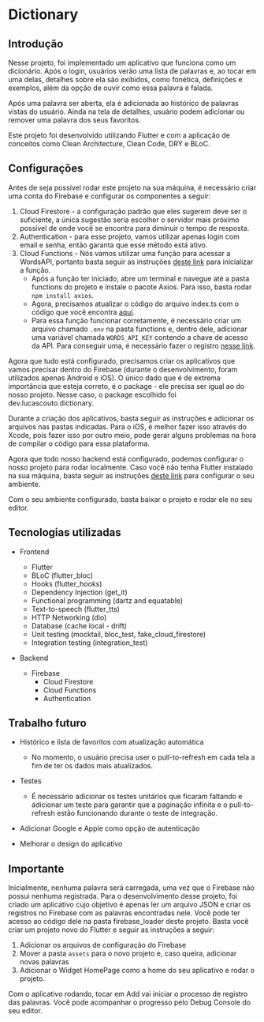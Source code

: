 # Dictionary

## Introdução

Nesse projeto, foi implementado um aplicativo que funciona como um dicionário. Após o login, usuários verão uma lista de palavras e, ao tocar em uma delas, detalhes sobre ela são exibidos, como fonética, definições e exemplos, além da opção de ouvir como essa palavra é falada.

Após uma palavra ser aberta, ela é adicionada ao histórico de palavras vistas do usuário. Ainda na tela de detalhes, usuário podem adicionar ou remover uma palavra dos seus favoritos.

Este projeto foi desenvolvido utilizando Flutter e com a aplicação de conceitos como Clean Architecture, Clean Code, DRY e BLoC.

## Configurações
 
Antes de seja possível rodar este projeto na sua máquina, é necessário criar uma conta do Firebase e configurar os componentes a seguir:

1. Cloud Firestore - a configuração padrão que eles sugerem deve ser o suficiente, a única sugestão seria escolher o servidor mais próximo possível de onde você se encontra para diminuir o tempo de resposta.
2. Authentication - para esse projeto, vamos utilizar apenas login com email e senha, então garanta que esse método está ativo.
3. Cloud Functions - Nós vamos utilizar uma função para acessar a WordsAPI, portanto basta seguir as instruções [deste link](https://firebase.google.com/docs/functions/get-started?gen=1st) para inicializar a função.
    * Após a função ter iniciado, abre um terminal e navegue até a pasta functions do projeto e instale o pacote Axios. Para isso, basta rodar ```npm install axios```.
    * Agora, precisamos atualizar o código do arquivo index.ts com o código que você encontra [aqui](https://github.com/lucasarcouto/dictionary/blob/main/functions/index.ts).
    * Para essa função funcionar corretamente, é necessário criar um arquivo chamado ```.env``` na pasta functions e, dentro dele, adicionar uma variável chamada ```WORDS_API_KEY``` contendo a chave de acesso da API. Para conseguir uma, é necessário fazer o registro [nesse link](https://rapidapi.com/dpventures/api/wordsapi/pricing).

Agora que tudo está configurado, precisamos criar os aplicativos que vamos precisar dentro do Firebase (durante o desenvolvimento, foram utilizados apenas Android e iOS). O único dado que é de extrema importância que esteja correto, é o package - ele precisa ser igual ao do nosso projeto. Nesse caso, o package escolhido foi dev.lucascouto.dictionary.

Durante a criação dos aplicativos, basta seguir as instruções e adicionar os arquivos nas pastas indicadas. Para o iOS, é melhor fazer isso através do Xcode, pois fazer isso por outro meio, pode gerar alguns problemas na hora de compilar o código para essa plataforma.

Agora que todo nosso backend está configurado, podemos configurar o nosso projeto para rodar localmente. Caso você não tenha Flutter instalado na sua máquina, basta seguir as instruções [deste link](https://docs.flutter.dev/get-started/install) para configurar o seu ambiente.

Com o seu ambiente configurado, basta baixar o projeto e rodar ele no seu editor.

## Tecnologias utilizadas

- Frontend
  - Flutter
  - BLoC (flutter_bloc)
  - Hooks (flutter_hooks)
  - Dependency Injection (get_it)
  - Functional programming (dartz and equatable)
  - Text-to-speech (flutter_tts)
  - HTTP Networking (dio)
  - Database (cache local - drift)
  - Unit testing (mocktail, bloc_test, fake_cloud_firestore)
  - Integration testing (integration_test)

- Backend
  - Firebase
    - Cloud Firestore
    - Cloud Functions
    - Authentication

## Trabalho futuro

* Histórico e lista de favoritos com atualização automática
    * No momento, o usuário precisa user o pull-to-refresh em cada tela a fim de ter os dados mais atualizados.

* Testes
    * É necessário adicionar os testes unitários que ficaram faltando e adicionar um teste para garantir que a paginação infinita e o pull-to-refresh estão funcionando durante o teste de integração.

* Adicionar Google e Apple como opção de autenticação

* Melhorar o design do aplicativo

## Importante

Inicialmente, nenhuma palavra será carregada, uma vez que o Firebase não possui nenhuma registrada. Para o desenvolvimento desse projeto, foi criado um aplicativo cujo objetivo é apenas ler um arquivo JSON e criar os registros no Firebase com as palavras encontradas nele. Você pode ter acesso ao código dele na pasta firebase_loader deste projeto. Basta você criar um projeto novo do Flutter e seguir as instruções a seguir:

1. Adicionar os arquivos de configuração do Firebase
2. Mover a pasta ```assets``` para o novo projeto e, caso queira, adicionar novas palavras
3. Adicionar o Widget HomePage como a home do seu aplicativo e rodar o projeto.

Com o aplicativo rodando, tocar em Add vai iniciar o processo de registro das palavras. Você pode acompanhar o progresso pelo Debug Console do seu editor.
